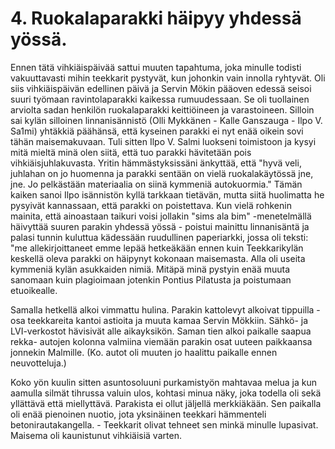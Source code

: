 


    
# 4. Ruokalaparakki häipyy yhdessä yössä.

Ennen tätä vihkiäispäivää sattui muuten tapahtuma, joka minulle todisti vakuuttavasti mihin teekkarit pystyvät, kun 
johonkin vain innolla ryhtyvät. Oli siis vihkiäispäivän edellinen päivä ja Servin Mökin pääoven edessä seisoi suuri 
työmaan ravintolaparakki kaikessa rumuudessaan. Se oli tuollainen arviolta sadan henkilön ruokalaparakki keittiöineen 
ja varastoineen. Silloin sai kylän silloinen linnanisännistö (Olli Mykkänen - Kalle Ganszauga - Ilpo V. Sa1mi) yhtäkkiä 
päähänsä, että kyseinen parakki ei nyt enää oikein sovi tähän maisemakuvaan. Tuli sitten Ilpo V. Salmi luokseni 
toimistoon ja kysyi mitä mieltä minä olen siitä, että tuo parakki hävitetään pois vihkiäisjuhlakuvasta. Yritin 
hämmästyksissäni änkyttää, että "hyvä veli, juhlahan on jo huomenna ja parakki sentään on vielä ruokalakäytössä jne, 
jne. Jo pelkästään materiaalia on siinä kymmeniä autokuormia." Tämän kaiken sanoi Ilpo isännistön kyllä tarkkaan 
tietävän, mutta siitä huolimatta he pysyivät kannassaan, että parakki on poistettava. Kun vielä rohkenin mainita, että 
ainoastaan taikuri voisi jollakin "sims ala bim" -menetelmällä häivyttää suuren parakin yhdessä yössä - poistui mainittu 
linnanisäntä ja palasi tunnin kuluttua kädessään ruudullinen paperiarkki, jossa oli teksti: "me allekirjoittaneet emme 
lepää hetkeäkään ennen kuin Teekkarikylän keskellä oleva parakki on häipynyt kokonaan maisemasta. Alla oli useita 
kymmeniä kylän asukkaiden nimiä. Mitäpä minä pystyin enää muuta sanomaan kuin plagioimaan jotenkin Pontius 
Pilatusta ja poistumaan etuoikealle.

Samalla hetkellä alkoi vimmattu hulina. Parakin kattolevyt alkoivat tippuilla - osa teekkareita kantoi astioita ja muuta 
kamaa Servin Mökkiin. Sähkö- ja LVI-verkostot hävisivät alle aikayksikön. Saman tien alkoi paikalle saapua rekka-
autojen kolonna valmiina viemään parakin osat uuteen paikkaansa jonnekin Malmille. (Ko. autot oli muuten jo haalittu 
paikalle ennen neuvotteluja.)

Koko yön kuulin sitten asuntosoluuni purkamistyön mahtavaa melua ja kun aamulla silmät tihrussa valuin ulos, kohtasi 
minua näky, joka todella oli sekä yllättävä että miellyttävä. Parakista ei ollut jäljellä merkkiäkään. Sen paikalla oli enää 
pienoinen nuotio, jota yksinäinen teekkari hämmenteli betonirautakangella. - Teekkarit olivat tehneet sen minkä minulle 
lupasivat. Maisema oli kaunistunut vihkiäisiä varten.
